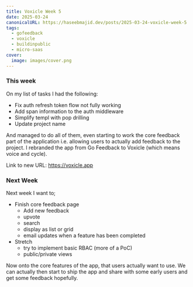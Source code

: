 ```yaml
---
title: Voxicle Week 5
date: 2025-03-24
canonicalURL: https://haseebmajid.dev/posts/2025-03-24-voxicle-week-5
tags:
  - gofeedback
  - voxicle
  - buildinpublic
  - micro-saas
cover:
  image: images/cover.png
---
```


### This week

On my list of tasks I had the following:

- Fix auth refresh token flow not fully working
- Add span information to the auth middleware
- Simplify templ with pop drilling
- Update project name

And managed to do all of them, even starting to work the core feedback part of the application i.e. allowing
users to actually add feedback to the project. I rebranded the app from Go Feedback to Voxicle (which means voice and cycle).

Link to new URL: https://voxicle.app

### Next Week

Next week I want to;

- Finish core feedback page
  - Add new feedback
  - upvote
  - search
  - display as list or grid
  - email updates when a feature has been completed
- Stretch
  - try to implement basic RBAC (more of a PoC)
  - public/private views

Now onto the core features of the app, that users actually want to use. We can actually then start to ship the app
and share with some early users and get some feedback hopefully.
